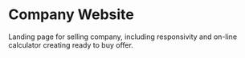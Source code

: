 # Company Website
Landing page for selling company, including responsivity and on-line calculator creating ready to buy offer.
